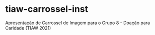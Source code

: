 # tiaw-carrossel-inst
Apresentação de Carrossel de Imagem para o Grupo 8 - Doação para Caridade (TIAW 2021)
